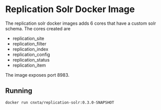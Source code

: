 # Replication Solr Docker Image

The replication solr docker images adds 6 cores that have a custom solr schema.
The cores created are
- replication_site
- replication_filter
- replication_index
- replication_config
- replication_status
- replication_item

The image exposes port 8983.

## Running
```
docker run cnxta/replication-solr:0.3.0-SNAPSHOT
```

